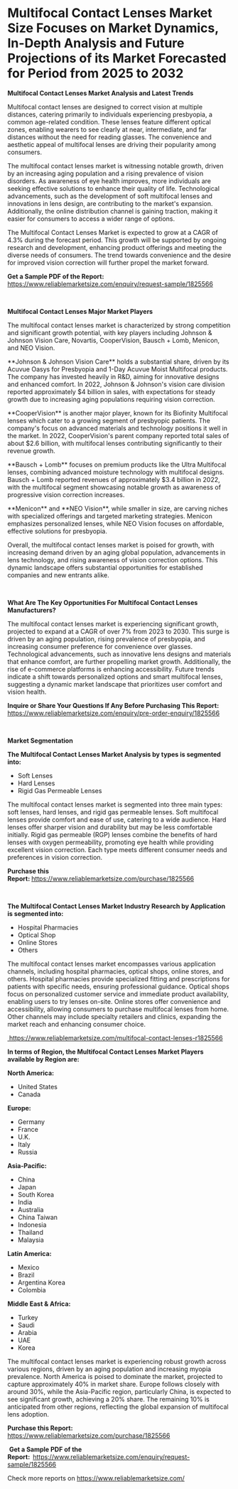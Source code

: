 <p><h1>Multifocal Contact Lenses Market Size Focuses on Market Dynamics, In-Depth Analysis and Future Projections of its Market Forecasted for Period from 2025 to 2032</h1></p><p><strong>Multifocal Contact Lenses Market Analysis and Latest Trends</strong></p>
<p><p>Multifocal contact lenses are designed to correct vision at multiple distances, catering primarily to individuals experiencing presbyopia, a common age-related condition. These lenses feature different optical zones, enabling wearers to see clearly at near, intermediate, and far distances without the need for reading glasses. The convenience and aesthetic appeal of multifocal lenses are driving their popularity among consumers.</p><p>The multifocal contact lenses market is witnessing notable growth, driven by an increasing aging population and a rising prevalence of vision disorders. As awareness of eye health improves, more individuals are seeking effective solutions to enhance their quality of life. Technological advancements, such as the development of soft multifocal lenses and innovations in lens design, are contributing to the market's expansion. Additionally, the online distribution channel is gaining traction, making it easier for consumers to access a wider range of options.</p><p>The Multifocal Contact Lenses Market is expected to grow at a CAGR of 4.3% during the forecast period. This growth will be supported by ongoing research and development, enhancing product offerings and meeting the diverse needs of consumers. The trend towards convenience and the desire for improved vision correction will further propel the market forward.</p></p>
<p><strong>Get a Sample PDF of the Report:&nbsp;</strong> <a href="https://www.reliablemarketsize.com/enquiry/request-sample/1825566?utm_campaign=2192&utm_medium=2&utm_source=Github&utm_content=ia&utm_term=07022025&utm_id=multifocal-contact-lenses">https://www.reliablemarketsize.com/enquiry/request-sample/1825566</a></p>
<p>&nbsp;</p>
<p><strong>Multifocal Contact Lenses Major Market Players</strong></p>
<p><p>The multifocal contact lenses market is characterized by strong competition and significant growth potential, with key players including Johnson & Johnson Vision Care, Novartis, CooperVision, Bausch + Lomb, Menicon, and NEO Vision. </p><p>**Johnson & Johnson Vision Care** holds a substantial share, driven by its Acuvue Oasys for Presbyopia and 1-Day Acuvue Moist Multifocal products. The company has invested heavily in R&D, aiming for innovative designs and enhanced comfort. In 2022, Johnson & Johnson's vision care division reported approximately $4 billion in sales, with expectations for steady growth due to increasing aging populations requiring vision correction.</p><p>**CooperVision** is another major player, known for its Biofinity Multifocal lenses which cater to a growing segment of presbyopic patients. The company's focus on advanced materials and technology positions it well in the market. In 2022, CooperVision's parent company reported total sales of about $2.6 billion, with multifocal lenses contributing significantly to their revenue growth.</p><p>**Bausch + Lomb** focuses on premium products like the Ultra Multifocal lenses, combining advanced moisture technology with multifocal designs. Bausch + Lomb reported revenues of approximately $3.4 billion in 2022, with the multifocal segment showcasing notable growth as awareness of progressive vision correction increases.</p><p>**Menicon** and **NEO Vision**, while smaller in size, are carving niches with specialized offerings and targeted marketing strategies. Menicon emphasizes personalized lenses, while NEO Vision focuses on affordable, effective solutions for presbyopia.</p><p>Overall, the multifocal contact lenses market is poised for growth, with increasing demand driven by an aging global population, advancements in lens technology, and rising awareness of vision correction options. This dynamic landscape offers substantial opportunities for established companies and new entrants alike.</p></p>
<p>&nbsp;</p>
<p><strong>What Are The Key Opportunities For Multifocal Contact Lenses Manufacturers?</strong></p>
<p><p>The multifocal contact lenses market is experiencing significant growth, projected to expand at a CAGR of over 7% from 2023 to 2030. This surge is driven by an aging population, rising prevalence of presbyopia, and increasing consumer preference for convenience over glasses. Technological advancements, such as innovative lens designs and materials that enhance comfort, are further propelling market growth. Additionally, the rise of e-commerce platforms is enhancing accessibility. Future trends indicate a shift towards personalized options and smart multifocal lenses, suggesting a dynamic market landscape that prioritizes user comfort and vision health.</p></p>
<p><strong>Inquire or Share Your Questions If Any Before Purchasing This Report:</strong> <a href="https://www.reliablemarketsize.com/enquiry/pre-order-enquiry/1825566?utm_campaign=2192&utm_medium=2&utm_source=Github&utm_content=ia&utm_term=07022025&utm_id=multifocal-contact-lenses">https://www.reliablemarketsize.com/enquiry/pre-order-enquiry/1825566</a></p>
<p>&nbsp;</p>
<p><strong>Market Segmentation</strong></p>
<p><strong>The Multifocal Contact Lenses Market Analysis by types is segmented into:</strong></p>
<p><ul><li>Soft Lenses</li><li>Hard Lenses</li><li>Rigid Gas Permeable Lenses</li></ul></p>
<p><p>The multifocal contact lenses market is segmented into three main types: soft lenses, hard lenses, and rigid gas permeable lenses. Soft multifocal lenses provide comfort and ease of use, catering to a wide audience. Hard lenses offer sharper vision and durability but may be less comfortable initially. Rigid gas permeable (RGP) lenses combine the benefits of hard lenses with oxygen permeability, promoting eye health while providing excellent vision correction. Each type meets different consumer needs and preferences in vision correction.</p></p>
<p><strong>Purchase this Report:&nbsp;</strong><a href="https://www.reliablemarketsize.com/purchase/1825566?utm_campaign=2192&utm_medium=2&utm_source=Github&utm_content=ia&utm_term=07022025&utm_id=multifocal-contact-lenses">https://www.reliablemarketsize.com/purchase/1825566</a></p>
<p>&nbsp;</p>
<p><strong>The Multifocal Contact Lenses Market Industry Research by Application is segmented into:</strong></p>
<p><ul><li>Hospital Pharmacies</li><li>Optical Shop</li><li>Online Stores</li><li>Others</li></ul></p>
<p><p>The multifocal contact lenses market encompasses various application channels, including hospital pharmacies, optical shops, online stores, and others. Hospital pharmacies provide specialized fitting and prescriptions for patients with specific needs, ensuring professional guidance. Optical shops focus on personalized customer service and immediate product availability, enabling users to try lenses on-site. Online stores offer convenience and accessibility, allowing consumers to purchase multifocal lenses from home. Other channels may include specialty retailers and clinics, expanding the market reach and enhancing consumer choice.</p></p>
<p><a href="https://www.reliablemarketsize.com/multifocal-contact-lenses-r1825566?utm_campaign=2192&utm_medium=2&utm_source=Github&utm_content=ia&utm_term=07022025&utm_id=multifocal-contact-lenses">&nbsp;https://www.reliablemarketsize.com/multifocal-contact-lenses-r1825566</a></p>
<p><strong>In terms of Region, the Multifocal Contact Lenses Market Players available by Region are:</strong></p>
<p>
    <p> <strong> North America: </strong>
        <ul>
            <li>United States</li>
            <li>Canada</li>
        </ul>
        </p> 
    <p> <strong> Europe: </strong>
        <ul>
            <li>Germany</li>
            <li>France</li>
            <li>U.K.</li>
            <li>Italy</li>
            <li>Russia</li>
        </ul>
        </p> 
    <p> <strong> Asia-Pacific: </strong>
        <ul>
            <li>China</li>
            <li>Japan</li>
            <li>South Korea</li>
            <li>India</li>
            <li>Australia</li>
            <li>China Taiwan</li>
            <li>Indonesia</li>
            <li>Thailand</li>
            <li>Malaysia</li>
        </ul>
        </p> 
    <p> <strong> Latin America: </strong>
        <ul>
            <li>Mexico</li>
            <li>Brazil</li>
            <li>Argentina Korea</li>
            <li>Colombia</li>
        </ul>
        </p> 
    <p> <strong> Middle East & Africa: </strong>
        <ul>
            <li>Turkey</li>
            <li>Saudi</li>
            <li>Arabia</li>
            <li>UAE</li>
            <li>Korea</li>
        </ul>
    </p>
    </p>
<p><p>The multifocal contact lenses market is experiencing robust growth across various regions, driven by an aging population and increasing myopia prevalence. North America is poised to dominate the market, projected to capture approximately 40% in market share. Europe follows closely with around 30%, while the Asia-Pacific region, particularly China, is expected to see significant growth, achieving a 20% share. The remaining 10% is anticipated from other regions, reflecting the global expansion of multifocal lens adoption.</p></p>
<p><strong>Purchase this Report: </strong><a href="https://www.reliablemarketsize.com/purchase/1825566?utm_campaign=2192&utm_medium=2&utm_source=Github&utm_content=ia&utm_term=07022025&utm_id=multifocal-contact-lenses">https://www.reliablemarketsize.com/purchase/1825566</a></p>
<p>&nbsp;<strong>Get a Sample PDF of the Report:&nbsp;&nbsp;</strong><a href="https://www.reliablemarketsize.com/enquiry/request-sample/1825566?utm_campaign=2192&utm_medium=2&utm_source=Github&utm_content=ia&utm_term=07022025&utm_id=multifocal-contact-lenses">https://www.reliablemarketsize.com/enquiry/request-sample/1825566</a></p>
<p><strong></strong></p>
<p>Check more reports on <a href="https://www.reliablemarketsize.com/?utm_campaign=2192&utm_medium=2&utm_source=Github&utm_content=ia&utm_term=07022025&utm_id=multifocal-contact-lenses">https://www.reliablemarketsize.com/</a></p>